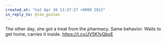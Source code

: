 ```yaml
---
created_at: "Sat Apr 30 13:37:27 +0000 2022"
in_reply_to: @leo_guinan
---
```


The other day, she got a treat from the pharmacy. Same behavior. Waits to get home, carries it inside. https://t.co/JV5K1yQbxE